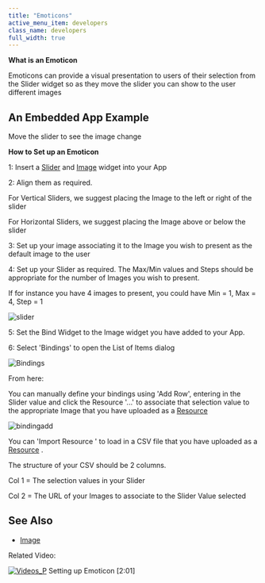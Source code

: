 ```yaml
---
title: "Emoticons"
active_menu_item: developers
class_name: developers
full_width: true
---
```



**What is an Emoticon**

Emoticons can provide a visual presentation to users of their selection from the Slider widget so as they move the slider you can show to the user different images

## An Embedded App Example

Move the slider to see the image change

<p style="margin: 0px 0px 0px 72px;">
<script src="http://ac-static.applicationcraft.com/ac/1.20/live/userlive.js" type="text/javascript">
  </script>
<script type="text/javascript">
   waInitForm("cf3cb9a9-38f8-49f8-94a4-1fa58ae55ab5", 150, 150,null,null,null, "http://ac.applicationcraft.com/live.html");
  </script>
</p>

**How to Set up an Emoticon**

1: Insert a [Slider](/developers/documentation/product-guide/widget-properties-events/advanced/sliders) and [Image](/developers/documentation/product-guide/widget-properties-events/common/image) widget into your App

2: Align them as required.

For Vertical Sliders, we suggest placing the Image to the left or right of the slider

For Horizontal Sliders, we suggest placing the Image above or below the slider

3: Set up your image associating it to the Image you wish to present as the default image to the user

4: Set up your Slider as required. The Max/Min values and Steps should be appropriate for the number of Images you wish to present.

If for instance you have 4 images to present, you could have Min = 1, Max = 4, Step = 1

![slider](/img/docs/slider.png)

5: Set the Bind Widget to the Image widget you have added to your App.

6: Select 'Bindings' to open the List of Items dialog

![Bindings](/img/docs/bindings.zoom73.png)

From here:

You can manually define your bindings using 'Add Row', entering in the Slider value and click the Resource '...' to associate that selection value to the appropriate Image that you have uploaded as a [Resource](/developers/documentation/product-guide/the-console/console-tabs/resources)

![bindingadd](/img/docs/bindingadd.zoom78.png)

You can 'Import Resource ' to load in a CSV file that you have uploaded as a [Resource](/developers/documentation/product-guide/the-console/console-tabs/resources) .

The structure of your CSV should be 2 columns.

Col 1 = The selection values in your Slider

Col 2 = The URL of your Images to associate to the Slider Value selected

## See Also

 - [Image](/developers/documentation/product-guide/widget-properties-events/common/image#imagemap)

Related Video:

[![Videos\_P](/img/docs/videos_p.png)](http://www.youtube.com/watch?v=Mn-UufyxA2A?autoplay=1&hd=1&fs=1&showsearch=0&rel=0&) Setting up Emoticon [2:01]

